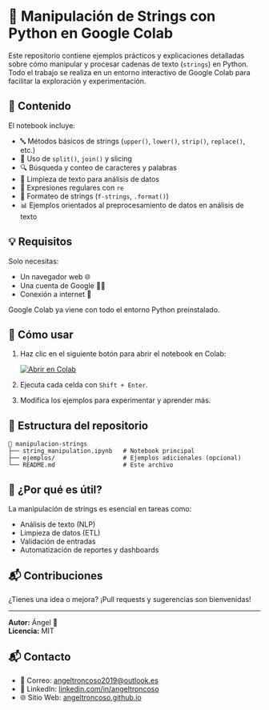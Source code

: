 # 🧪 Manipulación de Strings con Python en Google Colab

Este repositorio contiene ejemplos prácticos y explicaciones detalladas sobre cómo manipular y procesar cadenas de texto (`strings`) en Python. Todo el trabajo se realiza en un entorno interactivo de Google Colab para facilitar la exploración y experimentación.

## 📘 Contenido

El notebook incluye:

- 🔤 Métodos básicos de strings (`upper()`, `lower()`, `strip()`, `replace()`, etc.)
- 🧩 Uso de `split()`, `join()` y slicing
- 🔍 Búsqueda y conteo de caracteres y palabras
- 🧼 Limpieza de texto para análisis de datos
- 🧠 Expresiones regulares con `re`
- 📐 Formateo de strings (`f-strings`, `.format()`)
- 📊 Ejemplos orientados al preprocesamiento de datos en análisis de texto

## 💡 Requisitos

Solo necesitas:

- Un navegador web 🌐
- Una cuenta de Google 🧑‍💻
- Conexión a internet 📶

Google Colab ya viene con todo el entorno Python preinstalado.

## 🚀 Cómo usar

1. Haz clic en el siguiente botón para abrir el notebook en Colab:

   [![Abrir en Colab](https://colab.research.google.com/assets/colab-badge.svg)](https://colab.research.google.com/github/tu-usuario/tu-repo/blob/main/string_manipulation.ipynb)

2. Ejecuta cada celda con `Shift + Enter`.

3. Modifica los ejemplos para experimentar y aprender más.

## 📂 Estructura del repositorio

```
📁 manipulacion-strings
├── string_manipulation.ipynb   # Notebook principal
├── ejemplos/                   # Ejemplos adicionales (opcional)
└── README.md                   # Este archivo
```

## 🤖 ¿Por qué es útil?

La manipulación de strings es esencial en tareas como:

- Análisis de texto (NLP)
- Limpieza de datos (ETL)
- Validación de entradas
- Automatización de reportes y dashboards

## 📬 Contribuciones

¿Tienes una idea o mejora? ¡Pull requests y sugerencias son bienvenidas!

---

**Autor:** Ángel 🤖  
**Licencia:** MIT  
## 📬 Contacto

- 📧 Correo: [angeltroncoso2019@outlook.es](mailto:angeltroncoso2019@outlook.es)
- 💼 LinkedIn: [linkedin.com/in/angeltroncoso](https://www.linkedin.com/in/angeltroncoso)
- 🌐 Sitio Web: [angeltroncoso.github.io](https://angeltroncoso.github.io/business_analytics_pro/)

